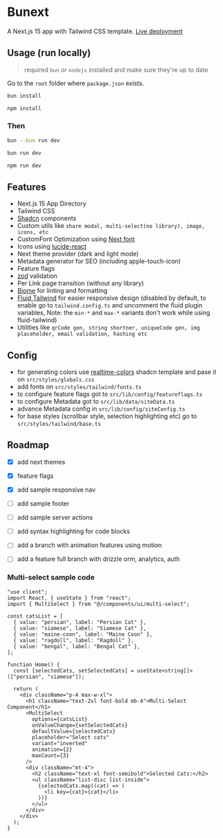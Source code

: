 # Bunext

A Next.js 15 app with Tailwind CSS template. [Live deployment](https://bunextt.vercel.app/)

## Usage (run locally)

> required `bun` or `nodejs` installed and make sure they're up to date

Go to the `root` folder where `package.json` exists.

```bash
bun install
```

```bash
npm install
```

### Then

```bash
bun --bun run dev
```

```bash
bun run dev
```

```bash
npm run dev
```

## Features

- Next.js 15 App Directory
- Tailwind CSS
- [Shadcn](https://ui.shadcn.com/) components
- Custom utils like `share modal, multi-select(no library), image, icons, etc`
- CustomFont Optimization using [Next font](https://nextjs.org/docs/pages/building-your-application/optimizing/fonts)
- Icons using [lucide-react](https://lucide.dev/)
- Next theme provider (dark and light mode)
- Metadata generator for SEO (including apple-touch-icon)
- Feature flags
-  [zod](https://zod.dev/) validation
- Per Link page transition (without any library)
- [Biome](https://biomejs.dev/) for linting and formatting
- [Fluid Tailwind](https://fluid.tw/) for easier responsive design (disabled by default, to enable go to `tailwind.config.ts` and uncomment the fluid plugin variables, Note: the `min-*` and `max-*` variants don't work while using fluid-tailwind)
- Utilities like `qrCode gen, string shortner, uniqueCode gen, img placeholder, email validation, hashing etc`

## Config

- for generating colors use [realtime-colors](https://www.realtimecolors.com/) shadcn template and pase it on `src/styles/globals.css`
- add fonts on `src/styles/tailwind/fonts.ts`
- to configure feature flags got to `src/lib/config/featureflags.ts`
- to configure Metadata got to `src/lib/data/siteData.ts`
- advance Metadata config in `src/lib/config/siteConfig.ts`
- for base styles (scrollbar style, selection highlighting etc) go to `src/styles/tailwind/base.ts`


## Roadmap

- [x] add next themes
- [x] feature flags
- [x] add sample responsive nav
- [ ] add sample footer
- [ ] add sample server actions
- [ ] add syntax highlighting for code blocks
- [ ] add a branch with animation features using motion
- [ ] add a feature full branch with drizzle orm, analytics, auth


### Multi-select sample code
```tsx
"use client";
import React, { useState } from "react";
import { MultiSelect } from "@/components/ui/multi-select";

const catsList = [
  { value: "persian", label: "Persian Cat" },
  { value: "siamese", label: "Siamese Cat" },
  { value: "maine-coon", label: "Maine Coon" },
  { value: "ragdoll", label: "Ragdoll" },
  { value: "bengal", label: "Bengal Cat" },
];

function Home() {
  const [selectedCats, setSelectedCats] = useState<string[]>(["persian", "siamese"]);

  return (
    <div className="p-4 max-w-xl">
      <h1 className="text-2xl font-bold mb-4">Multi-Select Component</h1>
      <MultiSelect
        options={catsList}
        onValueChange={setSelectedCats}
        defaultValue={selectedCats}
        placeholder="Select cats"
        variant="inverted"
        animation={2}
        maxCount={3}
      />
      <div className="mt-4">
        <h2 className="text-xl font-semibold">Selected Cats:</h2>
        <ul className="list-disc list-inside">
          {selectedCats.map((cat) => (
            <li key={cat}>{cat}</li>
          ))}
        </ul>
      </div>
    </div>
  );
}
```
<!-- ### [Conventions](./CONVENTION.md) -->
<!-- ## License
Licensed under the [MIT license](./LICENSE). -->
